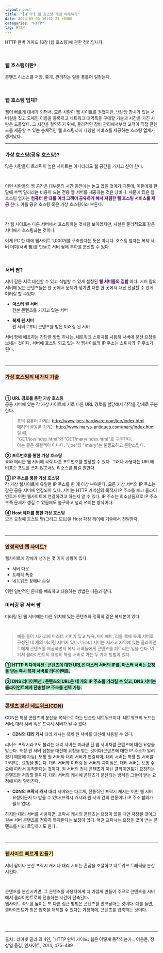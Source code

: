 ```yaml
---
layout: post
title: "[HTTP] 웹 호스팅 개념 이해하기"
date: 2024-05-06 16:01:23 +0900
categories: "HTTP"
tag: HTTP
---  
```


HTTP 완벽 가이드 18장 [웹 호스팅]에 관한 정리입니다.

<br>

### 웹 호스팅이란?
콘텐츠 리소스를 저장, 중개, 관리하는 일을 통틀어 일컫는다. 

<br>

### 웹 호스팅 업체?
웹이 빠르게 대세가 되면서, 모든 사람이 웹 사이트를 원했지만, 냉난방 장치가 있는 서버실을 짓고 도메인 이름을 등록하고 네트워크 대역폭을 구매할 기술과 시간을 가진 사람은 드물었다. 그 시간을 절약하기 위해, 물리적인 장비 관리에서부터 고객이 직접 콘텐츠를 제공할 수 있는 총체적인 웹 호스팅까지 다양한 서비스를 제공하는 호스팅 업체가 생겨났다.  


---

### 가상 호스팅(공유 호스팅)?
많은 사람들이 트래픽이 높은 사이트는 아니더라도 웹 공간을 가지고 싶어 한다.   

<br>

이런 사람들의 웹 공간은 대부분의 시간 동안에는 놀고 있을 것이기 때문에, 이들에게 한 달에 수백 달러라는 비용이 드는 전용 웹 서버를 제공하는 것은 낭비다. 때문에 많은 웹 호스팅 업자는 <span style="color:indigo"><strong>컴퓨터 한 대를 여러 고객이 공유하게 해서 저렴한 웹 호스팅 서비스를 제공</strong></span> 한다. 이를 공유 호스팅 혹은 가상 호스팅이라 부른다.   

<br>

각 웹 사이트는 다른 서버에서 호스팅하는 것처럼 보이겠지만, 사실은 물리적으로 같은 서버에서 호스팅되는 것이다.    

이게 PC 한 대에 웹사이트 1,000개를 구축한다는 뜻은 아니다. 호스팅 업자는 복제 서버 더미(서버 팜)를 만들고 서버 팜에 부하를 분산할 수 있다. 

<br>


### 서버 팜?
서버 팜은 서로 대신할 수 있고 식별할 수 있게 설정된 <span style="color:indigo"><strong>웹 서버들의 집합</strong></span> 이다. 서버 팜의 서버에 있는 콘텐츠들은 한 곳에서 문제가 생기면 다른 한 곳에서 대신 전달할 수 있게 미러링 할 수있다.    
- **마스터 원 서버**   
원본 콘텐츠를 가지고 있는 서버

- **복제 원 서버**   
원 서버로부터 콘텐츠를 받은 미러링 된 서버


서버 팜에 배포하는 간단한 방법 하나는, 네트워크 스위치를 사용해 서버에 분산 요청을 보내는 것이다. 서버에 호스팅 되고 있는 각 웹사이트의 IP 주소는 스위치의 IP 주소가 된다. 

<br>

---

### <span style="background-color:#FFC9AF"><strong>가상 호스팅의 네가지 기술 </strong></span>

<br>

**① URL 경로를 통한 가상 호스팅**      
공용 서버에 있는 각 가상 사이트에 서로 다른 URL 경로를 할당해서 각각을 강제로 구분한다.   
> 죠의 컴퓨터 가게는 http://www.joes-hardware.com/joe/index.html   
메리의 골동품 가게는 http://www.marys-antiques.com/mary/index.html 일 때,   
"GET/joe/index.html"와 "GET/mary/index.html"로 구분한다.    
이는 좋은 해결책이 아니다. "/joe"와 "/mary"는 불필요하고 혼란스럽다. 


**② 포트번호를 통한 가상 호스팅**      
죠와 메리는 웹 서버에 각각 다른 포트번호를 할당할 수 있다. 그러나 사용자는 URL에 비표준 포트를 쓰지 않고서도 리소스를 찾길 원한다. 

**③ IP 주소를 통한 가상 호스팅**    
각 가상 웹사이트에 유일한 IP 주소를 한 개 이상 부여한다. 모든 가상 서버의 IP 주소는 같은 공용 서버에 연결되어 있다. 서버는 HTTP 커넥션의 목적지 IP 주소를 보고 클라이언트가 어떤 웹사이트에 연결하려고 하는지 알 수 있다. IP 주소는 희소상품으로 IP 주소 부족 문제가 생길 수 있음에도 불구하고 널리 쓰이는 방식이다. 

**④ Host 헤더를 통한 가상 호스팅**       
모든 요청에 호스트 명(그리고 포트)을 Host 확장 헤더에 기술해서 전달한다. 


<br>

---

### <span style="background-color:#FFC9AF"><strong>안정적인 웹 사이트?</strong></span>
웹사이트에 장애가 생기는 몇 가지 상황이 있다.   
- 서버 다운 
- 트래픽 폭증
- 네트워크 장애나 손실   

이런 일반적인 문제를 예측하고 대응하는 방법은 다음과 같다.   

### 미러링 된 서버 팜 
미러링 된 웹 서버에는 다른 위치에 있는 콘텐츠와 정확히 같은 복제본이 있다.    

<br>

> 예를 들어 시카고에 마스터 서버가 있고 뉴욕, 마이애미, 리틀 록에 복제 서버로 구성된 네 개의 미러링 서버가 있다. 마스터 서버는 시카고 지역에 있는 클라이언트에게 콘텐츠를 제공하면서 복제 서버들에게 콘텐츠를 퍼트리는 일을 한다. 여기서 클라이언트의 요청이 특정 서버로 가는 두 가지 방법이 있다.   

<span style="background-color:#9FEEC3"><strong> ① HTTP 리다이렉션 : 콘텐츠에 대한 URL은 마스터 서버의 IP를, 마스터 서버는 요청을 받는 즉시 복제 서버로 리다이렉트.  </strong></span>   
 
<span style="background-color:#9FEEC3"><strong> ② DNS 리다이렉션 : 콘텐츠의 URL은 네 개의 IP 주소를 가리킬 수 있고, DNS 서버는 클라이언트에게 전송할 IP 주소를 선택 가능. </strong></span>    


---

### <span style="background-color:#FFC9AF"><strong>콘텐츠 분산 네트워크(CDN)</strong></span>
CDN은 특정 콘텐츠의 분산을 목적으로 하는 단순한 네트워크이다. 네트워크의 노드는 서버, 대리 서버 혹은 프락시 서버가 될 수 있다. 
- **CDN의 대리 캐시** 
대리 캐시는 복제 원 서버를 대신해 사용될 수 있다.    

리버스 프락시라고도 불리는 대리 서버는 미러링 된 웹 서버처럼 콘텐츠에 대한 요청을 받는다. 특정 원 서버 집합을 대신해 요청을 받는 것이다(콘텐츠에 대한 IP 주소가 알려졌기 때문에 가능). 보통 원 서버와 대리 서버가 연결되며, 대리 서버는 특정 원 서버를 가리키는 요청을 받는다. 대리 서버와 미러링 된 서버의 차이점은, 대리 서버는 보통 수요에 따라서 동작한다는 것이다. 원 서버의 전체 콘텐츠가 아닌 클라이언트가 요청하는 콘텐츠만 저장할 뿐이다. 대리 서버의 캐시에 콘텐츠가 분산되는 방식은 그들이 받는 요청에 따라 달라진다. 
- **CDN의 프락시 캐시**
대리 서버와는 다르게, 전통적인 프락시 캐시는 어떤 웹 서버 요청이든지 다 받을 수 있다(프락시 캐시와 원 서버 간의 연동이나 IP 주소 합의가 필요 없다).     

하지만 대리 서버를 사용하면, 프락시 캐시의 콘텐츠는 요청이 있을 때만 저장될 것이고 원본 서버 콘텐츠를 정확히 복제한다는 보장이 없다. 어떤 프락시는 요청을 많이 받는 콘텐츠를 미리 로딩하기도 한다. 

<br>

---

### <span style="background-color:#F6E199"><strong>웹사이트 빠르게 만들기</strong></span>
서버 팜이나 분산 프락시 캐시나 대리 서버는 혼잡을 조절하고 네트워크 트래픽을 분산시킨다.    

<br>

콘텐츠를 분산시키면, 그 콘텐츠를 사용자에게 더 가깝게 만들어 주므로 콘텐츠를 서버에서 클라이언트로의 전송하는 시간이 단축된다.    
웹사이트 속도를 높이는 또 다른 접근 방법은 콘텐츠를 인코딩하는 것이다. 예를 들면, 클라이언트가 받은 압축을 해제할 수 있다는 가정하에, 콘텐츠를 압축하는 것이다.  

<br><br>

---

출처 : 데이빗 골리 외 4인, ⌜HTTP 완벽 가이드: 웹은 어떻게 동작하는가⌟, 이응준, 정상일 옮김, 인사이트, 2014, 475~489 